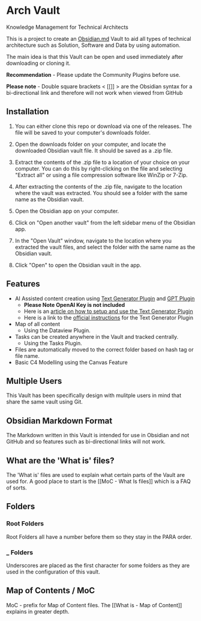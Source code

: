 # Arch Vault
Knowledge Management for Technical Architects

This is a project to create an [Obsidian.md](https://obsidian.md/) Vault to aid all types of technical architecture such as Solution, Software and Data by using automation.

The main idea is that this Vault can be open and used immediately after downloading or cloning  it.

**Recommendation** - Please update the Community Plugins before use.

**Please note** - Double square brackets < [[]] > are the Obsidian syntax for a bi-directional link and therefore will not work when viewed from GitHub 

## Installation
1.  You can either clone this repo or download via one of the releases. The file will be saved to your computer's downloads folder.
    
2.  Open the downloads folder on your computer, and locate the downloaded Obsidian vault file. It should be saved as a .zip file.
    
3.  Extract the contents of the .zip file to a location of your choice on your computer. You can do this by right-clicking on the file and selecting "Extract all" or using a file compression software like WinZip or 7-Zip.
    
4.  After extracting the contents of the .zip file, navigate to the location where the vault was extracted. You should see a folder with the same name as the Obsidian vault.
    
5.  Open the Obsidian app on your computer.
    
6.  Click on "Open another vault" from the left sidebar menu of the Obsidian app.
    
7.  In the "Open Vault" window, navigate to the location where you extracted the vault files, and select the folder with the same name as the Obsidian vault.
    
8.  Click "Open" to open the Obsidian vault in the app.


## Features
- AI Assisted content creation using [Text Generator Plugin](https://github.com/nhaouari/obsidian-textgenerator-plugin) and [GPT Plugin](https://github.com/jmilldotdev/obsidian-gpt)
	- **Please Note OpenAI Key is not included**
	- Here is an [article on how to setup and use the Text Generator Plugin](https://medium.com/os-techblog/obsidians-open-ai-gtp-3-text-generator-980d64e0067f)
	- Here is a link to the [official instructions](https://github.com/nhaouari/obsidian-textgenerator-plugin) for the Text Generator Plugin
- Map of all content
	- Using the Dataview Plugin.
- Tasks can be created anywhere in the Vault and tracked centrally.
	- Using the Tasks Plugin.
- Files are automatically moved to the correct folder based on hash tag or file name.
- Basic C4 Modelling using the Canvas Feature


## Multiple Users
This Vault has been specifically design with mulitple users in mind that share the same vault using Git.

## Obsidian Markdown Format
The Markdown written in this Vault is intended for use in Obsidian and not GitHub and so features such as bi-directional links will not work.


## What are the 'What is' files?
The 'What is' files are used to explain what certain parts of the Vault are used for.
A good place to start is the [[MoC - What Is files]] which is a FAQ of sorts.

## Folders

### Root Folders
Root Folders all have a number before them so they stay in the PARA order.

### _ Folders
Underscores are placed as the first character for some folders as they are used in the configuration of this vault.


## Map of Contents / MoC
MoC - prefix for Map of Content files. The [[What is - Map of Content]] explains in greater depth.
